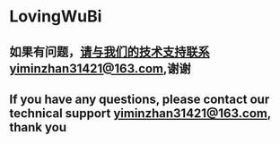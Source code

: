 # LovingWuBi
## 如果有问题，请与我们的技术支持联系yiminzhan31421@163.com,谢谢
## If you have any questions, please contact our technical support yiminzhan31421@163.com, thank you
